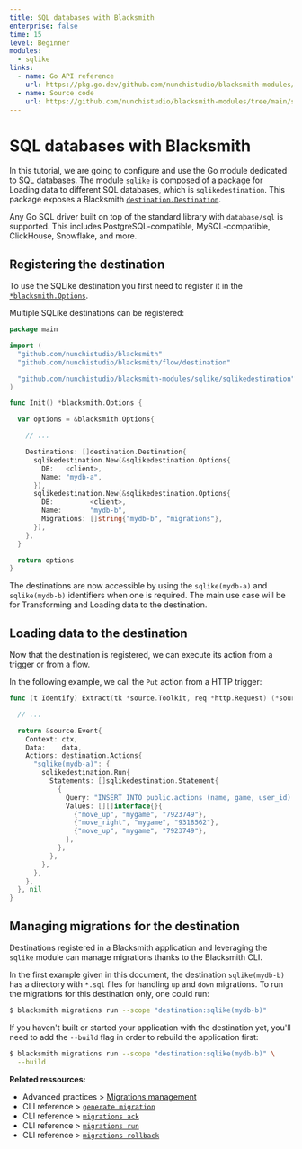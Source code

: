 ```yaml
---
title: SQL databases with Blacksmith
enterprise: false
time: 15
level: Beginner
modules:
  - sqlike
links:
  - name: Go API reference
    url: https://pkg.go.dev/github.com/nunchistudio/blacksmith-modules/sqlike
  - name: Source code
    url: https://github.com/nunchistudio/blacksmith-modules/tree/main/sqlike
---
```


# SQL databases with Blacksmith

In this tutorial, we are going to configure and use the Go module dedicated to
SQL databases. The module `sqlike` is composed of a package for Loading data
to different SQL databases, which is `sqlikedestination`. This package exposes a
Blacksmith [`destination.Destination`](https://pkg.go.dev/github.com/nunchistudio/blacksmith/flow/destination?tab=doc#Destination).

Any Go SQL driver built on top of the standard library with `database/sql` is
supported. This includes PostgreSQL-compatible, MySQL-compatible, ClickHouse,
Snowflake, and more.

## Registering the destination

To use the SQLike destination you first need to register it in the 
[`*blacksmith.Options`](https://pkg.go.dev/github.com/nunchistudio/blacksmith?tab=doc#Options).

Multiple SQLike destinations can be registered:
```go
package main

import (
  "github.com/nunchistudio/blacksmith"
  "github.com/nunchistudio/blacksmith/flow/destination"

  "github.com/nunchistudio/blacksmith-modules/sqlike/sqlikedestination"
)

func Init() *blacksmith.Options {

  var options = &blacksmith.Options{

    // ...

    Destinations: []destination.Destination{
      sqlikedestination.New(&sqlikedestination.Options{
        DB:   <client>,
        Name: "mydb-a",
      }),
      sqlikedestination.New(&sqlikedestination.Options{
        DB:         <client>,
        Name:       "mydb-b",
        Migrations: []string{"mydb-b", "migrations"},
      }),
    },
  }

  return options
}

```

The destinations are now accessible by using the `sqlike(mydb-a)` and `sqlike(mydb-b)`
identifiers when one is required. The main use case will be for Transforming and
Loading data to the destination.

## Loading data to the destination

Now that the destination is registered, we can execute its action from a trigger
or from a flow.

In the following example, we call the `Put` action from a HTTP trigger:
```go
func (t Identify) Extract(tk *source.Toolkit, req *http.Request) (*source.Event, error) {

  // ...

  return &source.Event{
    Context: ctx,
    Data:    data,
    Actions: destination.Actions{
      "sqlike(mydb-a)": {
        sqlikedestination.Run{
          Statements: []sqlikedestination.Statement{
            {
              Query: "INSERT INTO public.actions (name, game, user_id) VALUES ($1, $2, $3);",
              Values: [][]interface{}{
                {"move_up", "mygame", "7923749"},
                {"move_right", "mygame", "9318562"},
                {"move_up", "mygame", "7923749"},
              },
            },
          },
        },
      },
    },
  }, nil
}

```

## Managing migrations for the destination

Destinations registered in a Blacksmith application and leveraging the `sqlike`
module can manage migrations thanks to the Blacksmith CLI.

In the first example given in this document, the destination `sqlike(mydb-b)` has
a directory with `*.sql` files for handling `up` and `down` migrations. To run
the migrations for this destination only, one could run:
```bash
$ blacksmith migrations run --scope "destination:sqlike(mydb-b)"

```

If you haven't built or started your application with the destination yet, you'll
need to add the `--build` flag in order to rebuild the application first:
```bash
$ blacksmith migrations run --scope "destination:sqlike(mydb-b)" \
  --build

```

**Related ressources:**
- Advanced practices >
  [Migrations management](/blacksmith/practices/management/migrations)
- CLI reference >
  [`generate migration`](/blacksmith/cli/generate-migration)
- CLI reference >
  [`migrations ack`](/blacksmith/cli/migrations-ack)
- CLI reference >
  [`migrations run`](/blacksmith/cli/migrations-run)
- CLI reference >
  [`migrations rollback`](/blacksmith/cli/migrations-rollback)
